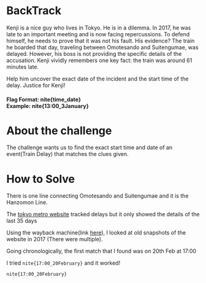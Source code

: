 # BackTrack

Kenji is a nice guy who lives in Tokyo. He is in a dilemma. In 2017, he was late to an important meeting and is now facing repercussions. To defend himself, he needs to prove that it was not his fault. His evidence? The train he boarded that day, traveling between Omotesando and Suitengumae, was delayed. However, his boss is not providing the specific details of the accusation. Kenji vividly remembers one key fact: the train was around 61 minutes late.

Help him uncover the exact date of the incident and the start time of the delay. Justice for Kenji!

#### Flag Format: nite{time_date} <br>Example: nite{13:00_3January}

# About the challenge

The challenge wants us to find the exact start time and date of an event(Train Delay) that matches the clues given.

# How to Solve

There is one line connecting Omotesando and Suitengumae and it is the Hanzomon Line.

The [tokyo metro website](https://www.tokyometro.jp/lang_en/delay/history/hanzomon.html) tracked delays but it only showed the details of the last 35 days

Using the wayback machine(link [here](https://web.archive.org/web/20170326043929/https://www.tokyometro.jp/lang_en/delay/history/hanzomon.html)), I looked at old snapshots of the website in 2017 (There were multiple).

Going chronologically, the first match that I found was on 20th Feb at 17:00 

I tried `nite{17:00_20February}` and it worked!

```
nite{17:00_20February}
```




